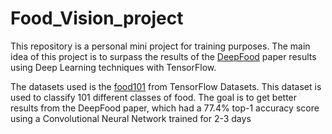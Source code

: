 # Food_Vision_project

This repository is a personal mini project for training purposes. The main idea of this project is to surpass the results of the [DeepFood](https://www.researchgate.net/publication/304163308_DeepFood_Deep_Learning-Based_Food_Image_Recognition_for_Computer-Aided_Dietary_Assessment) paper results using Deep Learning techniques with TensorFlow. </br>

The datasets used is the [food101](https://www.tensorflow.org/datasets/catalog/food101#:~:text=This%20dataset%20consists%20of%20101,contain%20some%20amount%20of%20noise.) from TensorFlow Datasets. This dataset is used to classify 101 different classes of food. The goal is to get better results from the DeepFood paper, which had a 77.4% top-1 accuracy score using a Convolutional Neural Network trained for 2-3 days
